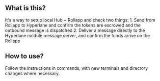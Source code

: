## What is this?

It's a way to setup local Hub + Rollapp and check two things:
    1. Send from Rollapp to Hyperlane and confirm the tokens are escrowed and the outbound message is dispatched
    2. Deliver a message directly to the Hyperlane module message server, and confirm the funds arrive on the Rollapp

## How to use?

Follow the instructions in commands, with new terminals and directory changes where necessary.

